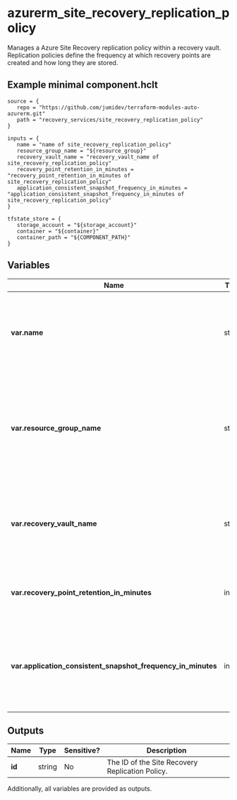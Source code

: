 # azurerm_site_recovery_replication_policy

Manages a Azure Site Recovery replication policy within a recovery vault. Replication policies define the frequency at which recovery points are created and how long they are stored.

## Example minimal component.hclt

```hcl
source = {
   repo = "https://github.com/jumidev/terraform-modules-auto-azurerm.git" 
   path = "recovery_services/site_recovery_replication_policy" 
}

inputs = {
   name = "name of site_recovery_replication_policy" 
   resource_group_name = "${resource_group}" 
   recovery_vault_name = "recovery_vault_name of site_recovery_replication_policy" 
   recovery_point_retention_in_minutes = "recovery_point_retention_in_minutes of site_recovery_replication_policy" 
   application_consistent_snapshot_frequency_in_minutes = "application_consistent_snapshot_frequency_in_minutes of site_recovery_replication_policy" 
}

tfstate_store = {
   storage_account = "${storage_account}" 
   container = "${container}" 
   container_path = "${COMPONENT_PATH}" 
}

```

## Variables

| Name | Type | Required? |  Description |
| ---- | ---- | --------- |  ----------- |
| **var.name** | string | True | The name of the replication policy. Changing this forces a new resource to be created. | 
| **var.resource_group_name** | string | True | Name of the resource group where the vault that should be updated is located. Changing this forces a new resource to be created. | 
| **var.recovery_vault_name** | string | True | The name of the vault that should be updated. Changing this forces a new resource to be created. | 
| **var.recovery_point_retention_in_minutes** | int | True | The duration in minutes for which the recovery points need to be stored. | 
| **var.application_consistent_snapshot_frequency_in_minutes** | int | True | Specifies the frequency(in minutes) at which to create application consistent recovery points. | 



## Outputs

| Name | Type | Sensitive? | Description |
| ---- | ---- | --------- | --------- |
| **id** | string | No  | The ID of the Site Recovery Replication Policy. | 

Additionally, all variables are provided as outputs.

